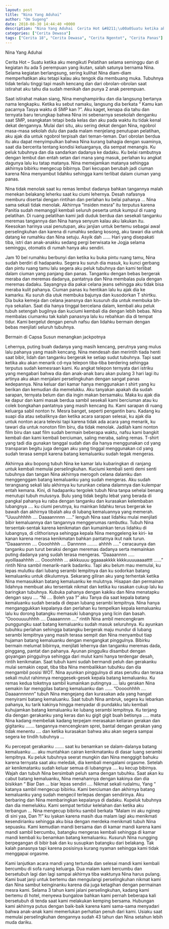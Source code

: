 ```yaml
---
layout: post
title: "Nina Yang Aduhai"
author: "Om Sugeng"
date: 2018-08-30 14:44:40 +0000
description: "Nina Yang Aduhai  Cerita Hot &#8211;\u00a0Suatu ketika aku mengikuti Pelatihan selama seminggu dan di kegiatan itu ada 5 perempuan yang ikutan, salah satunya bernama Nina. Selama kegiatan berlangsung, seri..."
categories: ["Cerita Dewasa"]
tags: ["Cerita 18", "Cerita Dewasa", "Cerita Ngentot", "Cerita Panas"]
---
```


Nina Yang Aduhai

Cerita Hot &#8211; Suatu ketika aku mengikuti Pelatihan selama seminggu dan di kegiatan itu ada 5 perempuan yang ikutan, salah satunya bernama Nina. Selama kegiatan berlangsung, sering kulihat Nina diam-diam memperhatikan aku tetapi kalau aku tengok dia membuang muka. Tubuhnya tidak terlalu tinggi tapi masih kencang dan dari obrolan-obrolan saat istirahat aku tahu dia sudah menikah dan punya 2 anak perempuan.

Saat istirahat makan siang, Nina menghampiriku dan dia langsung bertanya nama lengkapku. Ketika ku sebut namaku, langsung dia berkata “ Kamu kan pacarnya Tasya waktu di SMP kan ?”. Aku kaget, kenapa dia tahu dan ternyata baru terungkap bahwa Nina ini sebenarnya sesekolah denganku saat SMP, seangkatan tetapi beda kelas dan aku pada waktu itu tidak kenal dekat dengannya.
Mulai dari situ, aku sering dekat dengan Nina, ngobrol masa-masa sekolah dulu dan pada malam menjelang penutupan pelatihan, aku ajak dia untuk ngobrol terpisah dari teman-teman. Dari obrolan berdua itu aku dapat menyimpulkan bahwa Nina kurang bahagia dengan suaminya, saat dia bercerita tentang kondisi keluarganya, dia sempat menangis. Ku peluk tubuhnya dan dia sandarkan dadanya ke dadaku.
Ku belai rambutnya dengan lembut dan entah setan dari mana yang masuk, perlahan ku angkat dagunya lalu ku tatap matanya. Nina memejamkan matanya sehingga akhirnya bibirku mengecup bibirnya. Dari kecupan berubah jadi ciuman karena Nina menyambut lidahku sehingga kami terlibat dalam ciuman yang panas.

Nina tidak menolak saat ku remas lembut dadanya bahkan tangannya malah menekan belakang leherku saat ku ciumi lehernya. Desah nafasnya memburu disertai dengan rintihan dan perlahan ku belai pahanya … Nina sama sekali tidak menolak. Akhirnya “insiden mesra” itu terputus karena Panitia sudah memanggil kembali seluruh peserta untuk kumpul di ruang pelatihan.
Di ruang pelatihan kami jadi duduk berdua dan sesekali tanganku meremas tangannya dan Nina hanya senyum kalau aku lakukan itu. Keesokan harinya usai penutupan, aku janjian untuk bertemu sebagai awal perselingkuhan dan karena di rumahku sedang kosong, aku tawari dia untuk datang ke rumahku dan Nina setuju. Asyik dah …… Hari yang disepakati tiba, istri dan anak-anakku sedang pergi berwisata ke Jogja selama seminggu, otomatis di rumah hanya aku sendiri.

Jam 10 bel rumahku berbunyi dan ketika ku buka pintu ruang tamu, Nina sudah berdiri di hadapanku. Segera ku suruh dia masuk, ku kunci gerbang dan pintu ruang tamu lalu segera aku peluk tubuhnya dan kami terlibat dalam ciuman yang panjang dan panas. Tanganku dengan bebas bergerak meraba dan meremas dadanya, pantatnya dan Nina membalas pula dengan meremas dadaku. Sayangnya dia pakai celana jeans sehingga aku tidak bisa meraba kulit pahanya. Ciuman panas ku hentikan lalu ku ajak dia ke kamarku.
Ku suruh dia utuk membuka bajunya dan kusodorkan T shirtku. Dia buka kemeja dan celana jeansnya dan kusuruh dia untuk membuka bh-nya sekalian. Saat dia hanya tinggal bercelana dalam, kembali aku peluk tubuh setengah bugilnya dan kuciumi kembali dia dengan lebih bebas. Nina membalas ciumanku tak kalah panasnya lalu ku rebahkan dia di tempat tidur. Kami bergelut dengan penuh nafsu dan lidahku bermain dengan bebas menjilati seluruh tubuhnya.

Bermain di Capsa Susun menangkan jackpotnya

Lehernya, puting buah dadanya yang masih kencang, perutnya yang mulus lalu pahanya yang masih kencang. Nina mendesah dan merintih tiada henti saat bibir, lidah dan tanganku bergerak ke setiap sudut tubuhnya. Tapi saat ketika aku akan menarik cd-nya telepon tiba-tiba berdering sehingga terputus sudah kemesraan kami. Ku angkat telepon ternyata dari istriku yang mengabari bahwa dia dan anak-anak baru akan pulang 3 hari lagi itu artinya aku akan menjalani perselingkuhan dengan sangat panas kedepannya.
Nina keluar dari kamar hanya menggunakan t shirt yang ku berikan dan kemudian dia memelukku. Aku tanyakan apakah dia sudah sarapan, ternyata belum dan dia ingin makan bersamaku. Maka ku ajak dia ke dapur dan kami masak berdua sambil sesekali kami berciuman atau ku colek bongkahan pantatnya yang masih kencang itu. Kami sarapan di ruang keluarga sabil nonton tv.
Mesra banget, seperti pengantin baru. Kadang ku suapi dia atau sebaliknya dan ketika acara sarapan selesai, ku ajak dia untuk nonton acara televisi tapi karena tidak ada acara yang menarik, ku tawari dia untuk nonoton film biru, dia tidak menolak. Jadilah kami nonton film biru dan saat film sudah bermain beberapa waktu, nafsu kami bangkit kembali dan kami kembali berciuman, saling meraba, saling remas.
T-shirt yang tadi dia gunakan tanggal sudah dan dia hanya menggunakan cd yang transparan begitu juga dengan aku yang tinggal menggunakan cd yang sudah terasa sempit karena batang kemaluanku sudah tegak mengeras.

Akhirnya aku bopong tubuh Nina ke kamar lalu kubaringkan di ranjang untuk kembali memulai perselingkuhan. Kuciumi kembali senti demi senti tubuhnya dan tangan Nina akhirnya merogoh celana dalamku dan menggenggam batang kemaluanku yang sudah mengeras. Aku sudah terangsang sekali lalu akhirnya ku turunkan celana dalamnya dan kulempar entah kemana.
Kini, di hadapanku tergolek tubuh Nina tanpa sehelai benang menutupi tubuh mulusnya. Bulu yang tidak begitu lebat yang berada di pangkal pahanya ku raba dengan tanganku dan kurasakan kelembaban lubangnya …. ku ciumi perutnya, ku mainkan lidahku terus bergerak ke bawah dan akhirnya tibalah aku di lubang kemaluannya yang memerah.
“Uuuuhhhhh …. Daaaannnnn …..” lenguh Nina saat lidahku mulai menjilati bibir kemaluannya dan tangannya menggerumas rambutku. Tubuh Nina tersentak-sentak karena kenikmatan dan kumainkan terus lidahku di lubangnya, di clithorisnya sehingga kepala Nina menggeleng ke kiri- ke kanan karena merasa kenikmatan bahkan pantatnya ikut naik turun.
“Daaaannnn …. Oooohhhh …. Dannnnn …….. ahhhh …..” ceracaunya dan tanganku pun turut beraksi dengan meremas dadanya serta memainkan puting dadanya yang sudah terasa mengeras. “Daaaannnn ….. ayolllaaahhhh …. Oooohhhh … akkkuuuu ggaaaakkkk kkkkuuuuaaaatttt ……” rintih Nina sambil menarik-narik badanku.
Tapi aku belum mau memulai, ku lepas mulutku dari lubang serambi lempitnya dan ku sodorkan batang kemaluanku untuk dikulumnya. Sekarang giliran aku yang terhentak ketika Nina memasukkan batang kemaluanku ke mulutnya. Hisapan dan permainan lidahnya membuat aku tersentak nikmat dan ketika ku rasakan cukup lalu ku baringkan tubuhnya.
Kubuka pahanya dengan kakiku dan Nina menatapku dengan sayu …. “Ni …. Boleh yaa ?” aku Tanya dia saat kepala batang kemaluanku sudah berada di depan lubang serambi lempitnya. Nina hanya menganggukkan kepalanya dan perlahan ku tempelkan kepala kemaluanku lalu ku dorong batangku memasuki lubangnya yang licin dan basah. “Oooouuuuhhhh …. Daaaannnn ….” rintih Nina ambil mencengkram punggungku saat batang kemaluanku sudah masuk seluruhnya.
Ku ayunkan tubuhku perlahan sehingga batangku bergerak maju mundur di lubang serambi lempitnya yang masih terasa sempit dan Nina menyambut tiap hujaman batang kemaluanku dengan mengangkat pinggulnya. Bibirku bermain melumat bibirnya, menjilati lehernya dan tanganku meremas dada, pinggang, pantat dan pahanya.
Ayunan pinggulku disambut dengan goyangan pinggulnya sehingga dari mulut kami hanya terdengar desah, rintih kenikmatan. Saat tubuh kami sudah bermandi peluh dan gerakanku mulai semakin cepat, tiba tiba Nina membalikkan tubuhku dan dia mengambil posisi WOT. Nina ayunkan pinggulnya di atas perutku dan terasa sekali mulut rahimnya menggesek-gesek kepala batang kemaluanku.
Ku remas kedua toketnya sambil kumainkan putingnya …. lalu gerakan Nina semakin liar menggilas batang kemaluanku dan …… “Ooooohhhh …. Daaaannnnnn” tubuh Nina mengejang dan kurasakan ada yang hangat menyirami batang kemaluanku. Saat tubuh Nina ambruk, segera ku lebarkan pahanya, ku tarik kakinya hingga menyadar di pundakku lalu kembali kuhujamkan batang kemaluanku ke lubang serambi lempitnya.
Ku terjang dia dengan gerakanku yang keras dan ku gigit gigit buah betisnya ….. mata Nina kadang membeliak kadang terpejam merasakan keliaran gerakan dan gigitanku ……. tangannya mencengkram sprei, bantal dengan gerakan yang tidak menentu …. dan ketika kurasakan bahwa aku akan segera sampai segera ke tindih tubuhnya …

Ku percepat gerakanku ……. saat ku benamkan se dalam-dalanya batang kemaluanku …. aku muntahkan cairan kenikmatanku di dasar luang serambi lempitnya. Ku peluk tubuhnya seerat mungkin dan Nina menggigit bahuku karena ternyata saat aku meledak, dia kembali mengalami orgasme. Setelah air kenikmatanku sudah keluar semua di lubangnya …. ku kecup bibirnya.
Wajah dan tubuh Nina bersimbah peluh sama dengan tubuhku. Saat akan ku cabut batang kemaluanku, Nina menahannya dengan kakinya dan dia bisikkan “ Biar Dan … biar lepas sendiri …. Nikmat sekali rudalmu, Yang “ katanya sambil mengecup bibirku. Kami berciuman dan akhirnya batang kemaluanku yang sudah mengecil terlepas dengan sendirinya.
Aku berbaring dan Nina membaringkan kepalanya di dadaku. Kupeluk tubuhnya dan dia memelukku. Kami sempat tertidur kelelahan dan ketika aku terbangun … Nina mengecup bibirku sambil berkata “Malam ini aku nginep di sini yaa, Dan ?!” ku iyakan karena masih dua malam lagi aku menikmati kesendirianku sehingga aku bisa dengan merdeka menikmati tubuh Nina sepuasku.
Kami kemudian mandi bersama dan di kamar mandi karena kami mandi sambil bercumbu, batangku mengeras kembali sehingga di kamar mandi kembali ku benamkan batang kemaluanku. Kusuruh Nina nungging berpegangan di bibir bak dan ku susupkan batangku dari belakang. Tak kalah panasnya tapi karena posisinya kurang nyaman sehingga kami tidak menggapai orgasme.

Kami lanjutkan acara mandi yang tertunda dan selesai mandi kami kembali bercumbu di sofa ruang keluarga. Dua malam kami bercumbu dan bersetubuh lagi dan lagi sampai akhirnya tiba waktunya Nina harus pulang. Kami buat janji untuk bertemu dan mengulangi perselingkuhan nikmat kami dan Nina sambut keinginanku karena dia juga ketagihan dengan permainan mesra kami.
Selama 3 tahun kami jalani perselingkuhan, kadang kami bertemu di hotel, menyewa bungalow bahkan kami pernah beberapa kali bersetubuh di tenda saat kami melakukan kemping bersama. Hubungan kami akhirnya putus dengan baik-baik karena kami sama-sama menyadari bahwa anak-anak kami memerlukan perhatian penuh dari kami. Usiaku saat memulai perselingkuhan dengannya sudah 43 tahun dan Nina setahun lebih muda dariku.